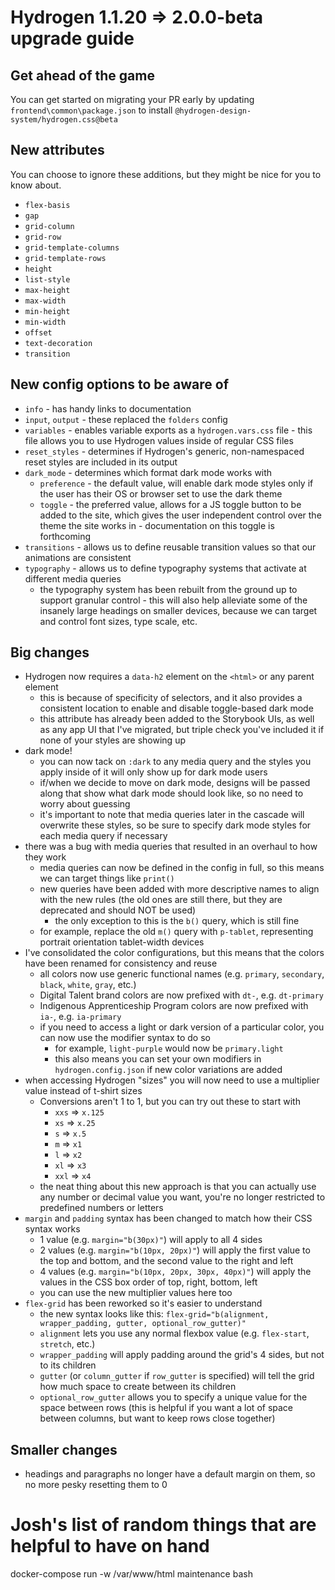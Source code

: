 # Hydrogen 1.1.20 => 2.0.0-beta upgrade guide

## Get ahead of the game
You can get started on migrating your PR early by updating `frontend\common\package.json` to install `@hydrogen-design-system/hydrogen.css@beta`

## New attributes
You can choose to ignore these additions, but they might be nice for you to know about.
- `flex-basis`
- `gap`
- `grid-column`
- `grid-row`
- `grid-template-columns`
- `grid-template-rows`
- `height`
- `list-style`
- `max-height`
- `max-width`
- `min-height`
- `min-width`
- `offset`
- `text-decoration`
- `transition`

## New config options to be aware of
- `info` - has handy links to documentation
- `input`, `output` - these replaced the `folders` config
- `variables` - enables variable exports as a `hydrogen.vars.css` file - this file allows you to use Hydrogen values inside of regular CSS files
- `reset_styles` - determines if Hydrogen's generic, non-namespaced reset styles are included in its output
- `dark_mode` - determines which format dark mode works with
  - `preference` - the default value, will enable dark mode styles only if the user has their OS or browser set to use the dark theme
  - `toggle` - the preferred value, allows for a JS toggle button to be added to the site, which gives the user independent control over the theme the site works in - documentation on this toggle is forthcoming
- `transitions` - allows us to define reusable transition values so that our animations are consistent
- `typography` - allows us to define typography systems that activate at different media queries
  - the typography system has been rebuilt from the ground up to support granular control - this will also help alleviate some of the insanely large headings on smaller devices, because we can target and control font sizes, type scale, etc.

## Big changes
- Hydrogen now requires a `data-h2` element on the `<html>` or any parent element
  - this is because of specificity of selectors, and it also provides a consistent location to enable and disable toggle-based dark mode
  - this attribute has already been added to the Storybook UIs, as well as any app UI that I've migrated, but triple check you've included it if none of your styles are showing up
- dark mode!
  - you can now tack on `:dark` to any media query and the styles you apply inside of it will only show up for dark mode users
  - if/when we decide to move on dark mode, designs will be passed along that show what dark mode should look like, so no need to worry about guessing
  - it's important to note that media queries later in the cascade will overwrite these styles, so be sure to specify dark mode styles for each media query if necessary
- there was a bug with media queries that resulted in an overhaul to how they work
  - media queries can now be defined in the config in full, so this means we can target things like `print()`
  - new queries have been added with more descriptive names to align with the new rules (the old ones are still there, but they are deprecated and should NOT be used)
    - the only exception to this is the `b()` query, which is still fine
  - for example, replace the old `m()` query with `p-tablet`, representing portrait orientation tablet-width devices
- I've consolidated the color configurations, but this means that the colors have been renamed for consistency and reuse
  - all colors now use generic functional names (e.g. `primary`, `secondary`, `black`, `white`, `gray`, etc.)
  - Digital Talent brand colors are now prefixed with `dt-`, e.g. `dt-primary`
  - Indigenous Apprenticeship Program colors are now prefixed with `ia-`, e.g. `ia-primary`
  - if you need to access a light or dark version of a particular color, you can now use the modifier syntax to do so
    - for example, `light-purple` would now be `primary.light`
    - this also means you can set your own modifiers in `hydrogen.config.json` if new color variations are added
- when accessing Hydrogen "sizes" you will now need to use a multiplier value instead of t-shirt sizes
  - Conversions aren't 1 to 1, but you can try out these to start with
    - `xxs` => `x.125`
    - `xs` => `x.25`
    - `s` => `x.5`
    - `m` => `x1`
    - `l` => `x2`
    - `xl` => `x3`
    - `xxl` => `x4`
  - the neat thing about this new approach is that you can actually use any number or decimal value you want, you're no longer restricted to predefined numbers or letters
- `margin` and `padding` syntax has been changed to match how their CSS syntax works
  - 1 value (e.g. `margin="b(30px)"`) will apply to all 4 sides
  - 2 values (e.g. `margin="b(10px, 20px)"`) will apply the first value to the top and bottom, and the second value to the right and left
  - 4 values (e.g. `margin="b(10px, 20px, 30px, 40px)"`) will apply the values in the CSS box order of top, right, bottom, left
  - you can use the new multiplier values here too
- `flex-grid` has been reworked so it's easier to understand
  - the new syntax looks like this: `flex-grid="b(alignment, wrapper_padding, gutter, optional_row_gutter)"`
  - `alignment` lets you use any normal flexbox value (e.g. `flex-start`, `stretch`, etc.)
  - `wrapper_padding` will apply padding around the grid's 4 sides, but not to its children
  - `gutter` (or `column_gutter` if `row_gutter` is specified) will tell the grid how much space to create between its children
  - `optional_row_gutter` allows you to specify a unique value for the space between rows (this is helpful if you want a lot of space between columns, but want to keep rows close together)

## Smaller changes
- headings and paragraphs no longer have a default margin on them, so no more pesky resetting them to 0

# Josh's list of random things that are helpful to have on hand
docker-compose run -w /var/www/html maintenance bash

